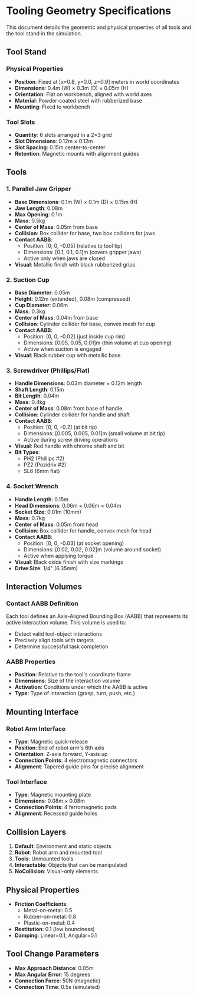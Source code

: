 # Tooling Geometry Specifications

This document details the geometric and physical properties of all tools and the tool stand in the simulation.

## Tool Stand

### Physical Properties
- **Position**: Fixed at [x=0.8, y=0.0, z=0.9] meters in world coordinates
- **Dimensions**: 0.4m (W) × 0.3m (D) × 0.05m (H)
- **Orientation**: Flat on workbench, aligned with world axes
- **Material**: Powder-coated steel with rubberized base
- **Mounting**: Fixed to workbench

### Tool Slots
- **Quantity**: 6 slots arranged in a 2×3 grid
- **Slot Dimensions**: 0.12m × 0.12m
- **Slot Spacing**: 0.15m center-to-center
- **Retention**: Magnetic mounts with alignment guides

## Tools

### 1. Parallel Jaw Gripper
- **Base Dimensions**: 0.1m (W) × 0.1m (D) × 0.15m (H)
- **Jaw Length**: 0.08m
- **Max Opening**: 0.1m
- **Mass**: 0.5kg
- **Center of Mass**: 0.05m from base
- **Collision**: Box collider for base, two box colliders for jaws
- **Contact AABB**: 
  - Position: [0, 0, -0.05] (relative to tool tip)
  - Dimensions: [0.1, 0.1, 0.1]m (covers gripper jaws)
  - Active only when jaws are closed
- **Visual**: Metallic finish with black rubberized grips

### 2. Suction Cup
- **Base Diameter**: 0.05m
- **Height**: 0.12m (extended), 0.08m (compressed)
- **Cup Diameter**: 0.06m
- **Mass**: 0.3kg
- **Center of Mass**: 0.04m from base
- **Collision**: Cylinder collider for base, convex mesh for cup
- **Contact AABB**:
  - Position: [0, 0, -0.02] (just inside cup rim)
  - Dimensions: [0.05, 0.05, 0.01]m (thin volume at cup opening)
  - Active when suction is engaged
- **Visual**: Black rubber cup with metallic base

### 3. Screwdriver (Phillips/Flat)
- **Handle Dimensions**: 0.03m diameter × 0.12m length
- **Shaft Length**: 0.15m
- **Bit Length**: 0.04m
- **Mass**: 0.4kg
- **Center of Mass**: 0.08m from base of handle
- **Collision**: Cylinder collider for handle and shaft
- **Contact AABB**:
  - Position: [0, 0, -0.2] (at bit tip)
  - Dimensions: [0.005, 0.005, 0.01]m (small volume at bit tip)
  - Active during screw driving operations
- **Visual**: Red handle with chrome shaft and bit
- **Bit Types**:
  - PH2 (Phillips #2)
  - PZ2 (Pozidriv #2)
  - SL6 (6mm flat)

### 4. Socket Wrench
- **Handle Length**: 0.15m
- **Head Dimensions**: 0.06m × 0.06m × 0.04m
- **Socket Size**: 0.01m (10mm)
- **Mass**: 0.7kg
- **Center of Mass**: 0.05m from head
- **Collision**: Box collider for handle, convex mesh for head
- **Contact AABB**:
  - Position: [0, 0, -0.03] (at socket opening)
  - Dimensions: [0.02, 0.02, 0.02]m (volume around socket)
  - Active when applying torque
- **Visual**: Black oxide finish with size markings
- **Drive Size**: 1/4" (6.35mm)

## Interaction Volumes

### Contact AABB Definition
Each tool defines an Axis-Aligned Bounding Box (AABB) that represents its active interaction volume. This volume is used to:
- Detect valid tool-object interactions
- Precisely align tools with targets
- Determine successful task completion

### AABB Properties
- **Position**: Relative to the tool's coordinate frame
- **Dimensions**: Size of the interaction volume
- **Activation**: Conditions under which the AABB is active
- **Type**: Type of interaction (grasp, turn, push, etc.)

## Mounting Interface

### Robot Arm Interface
- **Type**: Magnetic quick-release
- **Position**: End of robot arm's 6th axis
- **Orientation**: Z-axis forward, Y-axis up
- **Connection Points**: 4 electromagnetic connectors
- **Alignment**: Tapered guide pins for precise alignment

### Tool Interface
- **Type**: Magnetic mounting plate
- **Dimensions**: 0.08m × 0.08m
- **Connection Points**: 4 ferromagnetic pads
- **Alignment**: Recessed guide holes

## Collision Layers
1. **Default**: Environment and static objects
2. **Robot**: Robot arm and mounted tool
3. **Tools**: Unmounted tools
4. **Interactable**: Objects that can be manipulated
5. **NoCollision**: Visual-only elements

## Physical Properties
- **Friction Coefficients**:
  - Metal-on-metal: 0.5
  - Rubber-on-metal: 0.8
  - Plastic-on-metal: 0.4
- **Restitution**: 0.1 (low bounciness)
- **Damping**: Linear=0.1, Angular=0.1

## Tool Change Parameters
- **Max Approach Distance**: 0.05m
- **Max Angular Error**: 15 degrees
- **Connection Force**: 50N (magnetic)
- **Connection Time**: 0.5s (simulated)
